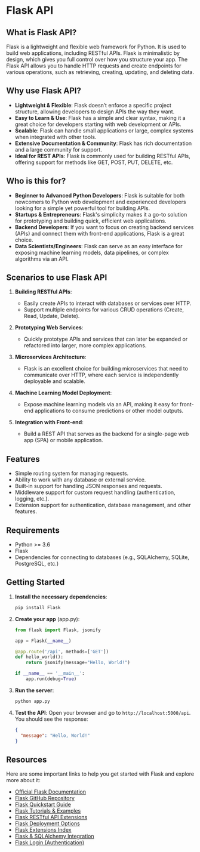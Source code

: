 # Flask API

## What is Flask API?

Flask is a lightweight and flexible web framework for Python. It is used to build web applications, including RESTful APIs. Flask is minimalistic by design, which gives you full control over how you structure your app. The Flask API allows you to handle HTTP requests and create endpoints for various operations, such as retrieving, creating, updating, and deleting data.

## Why use Flask API?

- **Lightweight & Flexible**: Flask doesn’t enforce a specific project structure, allowing developers to design APIs the way they want.
- **Easy to Learn & Use**: Flask has a simple and clear syntax, making it a great choice for developers starting with web development or APIs.
- **Scalable**: Flask can handle small applications or large, complex systems when integrated with other tools.
- **Extensive Documentation & Community**: Flask has rich documentation and a large community for support.
- **Ideal for REST APIs**: Flask is commonly used for building RESTful APIs, offering support for methods like GET, POST, PUT, DELETE, etc.

## Who is this for?

- **Beginner to Advanced Python Developers**: Flask is suitable for both newcomers to Python web development and experienced developers looking for a simple yet powerful tool for building APIs.
- **Startups & Entrepreneurs**: Flask's simplicity makes it a go-to solution for prototyping and building quick, efficient web applications.
- **Backend Developers**: If you want to focus on creating backend services (APIs) and connect them with front-end applications, Flask is a great choice.
- **Data Scientists/Engineers**: Flask can serve as an easy interface for exposing machine learning models, data pipelines, or complex algorithms via an API.

## Scenarios to use Flask API

1. **Building RESTful APIs**: 
   - Easily create APIs to interact with databases or services over HTTP.
   - Support multiple endpoints for various CRUD operations (Create, Read, Update, Delete).

2. **Prototyping Web Services**: 
   - Quickly prototype APIs and services that can later be expanded or refactored into larger, more complex applications.

3. **Microservices Architecture**: 
   - Flask is an excellent choice for building microservices that need to communicate over HTTP, where each service is independently deployable and scalable.

4. **Machine Learning Model Deployment**: 
   - Expose machine learning models via an API, making it easy for front-end applications to consume predictions or other model outputs.

5. **Integration with Front-end**: 
   - Build a REST API that serves as the backend for a single-page web app (SPA) or mobile application.

## Features

- Simple routing system for managing requests.
- Ability to work with any database or external service.
- Built-in support for handling JSON responses and requests.
- Middleware support for custom request handling (authentication, logging, etc.).
- Extension support for authentication, database management, and other features.

## Requirements

- Python >= 3.6
- Flask
- Dependencies for connecting to databases (e.g., SQLAlchemy, SQLite, PostgreSQL, etc.)

## Getting Started

1. **Install the necessary dependencies**:
   ```bash
   pip install Flask
   ```

2. **Create your app** (app.py):
   ```python
   from flask import Flask, jsonify

   app = Flask(__name__)

   @app.route('/api', methods=['GET'])
   def hello_world():
       return jsonify(message="Hello, World!")

   if __name__ == '__main__':
       app.run(debug=True)
   ```

3. **Run the server**:
   ```bash
   python app.py
   ```

4. **Test the API**:
   Open your browser and go to `http://localhost:5000/api`. You should see the response:
   ```json
   {
     "message": "Hello, World!"
   }
   ```

## Resources

Here are some important links to help you get started with Flask and explore more about it:

- [Official Flask Documentation](https://flask.palletsprojects.com/en/latest/)
- [Flask GitHub Repository](https://github.com/pallets/flask)
- [Flask Quickstart Guide](https://flask.palletsprojects.com/en/latest/quickstart/)
- [Flask Tutorials & Examples](https://flask.palletsprojects.com/en/latest/tutorial/)
- [Flask RESTful API Extensions](https://flask-restful.readthedocs.io/en/latest/)
- [Flask Deployment Options](https://flask.palletsprojects.com/en/latest/deploying/)
- [Flask Extensions Index](https://flask.palletsprojects.com/en/latest/extensions/)
- [Flask & SQLAlchemy Integration](https://flask-sqlalchemy.palletsprojects.com/en/latest/)
- [Flask Login (Authentication)](https://flask-login.readthedocs.io/en/latest/)

